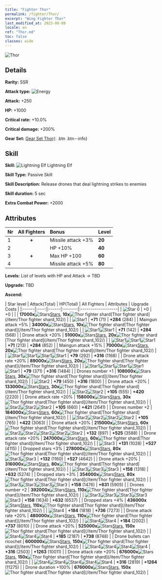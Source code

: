 ```yaml
---
title: "Fighter Thor"
permalink: /fighter/Thor/
excerpt: "Wing Fighter Thor"
last_modified_at: 2023-08-09
locale: en
ref: "Thor.md"
toc: false
classes: wide
---
```



 ![Thor](/images/ship/fj_img102.png)

## Details

 **Rarity:** SSR 

 **Attack type:** ![Energy](/images/common_sx_icon8.png) 

 **Attack:** +250

 **HP:** +1000

 **Critical rate:** +10.0%

 **Critical damage:** +200%

 **Gear Set:** [Gear Set Thor](/gear_set/Thor){: .btn .btn--info}

## Skill

 **Skill:** ![Lightning Elf](/images/skill/skill_80002_p.png) Lightning Elf

 **Skill Type:**  Passive Skill

 **Skill Description:**  Release drones that deal lightning strikes to enemies

 **Skill duration:**  5 sec

 **Extra Combat Power:**  +2000

## Attributes

  |  Nr | All Fighters | Bonus | Level |
  |:----|:-------------:|:--------------------|:--------|
  | 1  | **+**  | Missile attack +3%  | **20** |
  | 2  |   | HP +10%  | **40** |
  | 3  | **+**  | Max HP +100  | **60** |
  | 4  |   | Missile attack +5%  | **80** |


 **Levels:**  List of levels with HP and Attack -> TBD

 **Upgrade:**  TBD

 **Ascend:**  

  |  Star level | Attack(Total) | HP(Total) | All Fighters | Attributes | Upgrade Costs |
  |:------|:----:|:------|:-------:|:-------------------|
  | ![Star 0](/images/s0.png)  | +0  | +0  |  |    | **17000x**![Stars](/images/item/Stars_p.png)[Stars](/item/Stars_2/), **10x**![Thor fighter shard](/images/item/Thor_fighter_shard_p.png)[Thor fighter shard](/item/Thor fighter shard_102/) |
  | ![Star1](/images/s1.png)  | **+71** (71)  | **+284** (284)  |   | Maingun attack +5%  | **34000x**![Stars](/images/item/Stars_p.png)[Stars](/item/Stars_2/), **10x**![Thor fighter shard](/images/item/Thor_fighter_shard_p.png)[Thor fighter shard](/item/Thor fighter shard_102/) |
  | ![Star1](/images/s1.png)![Star1](/images/s1.png)  | **+71** (142)  | **+284** (568)  |   | Drone attack +20%  | **51000x**![Stars](/images/item/Stars_p.png)[Stars](/item/Stars_2/), **20x**![Thor fighter shard](/images/item/Thor_fighter_shard_p.png)[Thor fighter shard](/item/Thor fighter shard_102/) |
  | ![Star1](/images/s1.png)![Star1](/images/s1.png)![Star1](/images/s1.png)  | **+71** (213)  | **+284** (852)  |   | Maingun attack +15%  | **70000x**![Stars](/images/item/Stars_p.png)[Stars](/item/Stars_2/), **20x**![Thor fighter shard](/images/item/Thor_fighter_shard_p.png)[Thor fighter shard](/item/Thor fighter shard_102/) |
  | ![Star1](/images/s1.png)![Star1](/images/s1.png)![Star1](/images/s1.png)![Star1](/images/s1.png)  | **+79** (292)  | **+316** (1168)  |   | Drone attack rate +20%  | **89000x**![Stars](/images/item/Stars_p.png)[Stars](/item/Stars_2/), **20x**![Thor fighter shard](/images/item/Thor_fighter_shard_p.png)[Thor fighter shard](/item/Thor fighter shard_102/) |
  | ![Star1](/images/s1.png)![Star1](/images/s1.png)![Star1](/images/s1.png)![Star1](/images/s1.png)![Star1](/images/s1.png)  | **+79** (371)  | **+316** (1484)  |   | Drones number +1  | **108000x**![Stars](/images/item/Stars_p.png)[Stars](/item/Stars_2/), **30x**![Thor fighter shard](/images/item/Thor_fighter_shard_p.png)[Thor fighter shard](/item/Thor fighter shard_102/) |
  | ![Star2](/images/s2.png)  | **+79** (450)  | **+316** (1800)  |   | Drone attack +20%  | **133000x**![Stars](/images/item/Stars_p.png)[Stars](/item/Stars_2/), **30x**![Thor fighter shard](/images/item/Thor_fighter_shard_p.png)[Thor fighter shard](/item/Thor fighter shard_102/) |
  | ![Star2](/images/s2.png)![Star2](/images/s2.png)  | **+105** (555)  | **+420** (2220)  |   | Drone attack rate +20%  | **158000x**![Stars](/images/item/Stars_p.png)[Stars](/item/Stars_2/), **30x**![Thor fighter shard](/images/item/Thor_fighter_shard_p.png)[Thor fighter shard](/item/Thor fighter shard_102/) |
  | ![Star2](/images/s2.png)![Star2](/images/s2.png)![Star2](/images/s2.png)  | **+105** (660)  | **+421** (2641)  |   | Drones number +2  | **184000x**![Stars](/images/item/Stars_p.png)[Stars](/item/Stars_2/), **60x**![Thor fighter shard](/images/item/Thor_fighter_shard_p.png)[Thor fighter shard](/item/Thor fighter shard_102/) |
  | ![Star2](/images/s2.png)![Star2](/images/s2.png)![Star2](/images/s2.png)![Star2](/images/s2.png)  | **+105** (765)  | **+422** (3063)  |   | Drone attack +20%  | **215000x**![Stars](/images/item/Stars_p.png)[Stars](/item/Stars_2/), **60x**![Thor fighter shard](/images/item/Thor_fighter_shard_p.png)[Thor fighter shard](/item/Thor fighter shard_102/) |
  | ![Star2](/images/s2.png)![Star2](/images/s2.png)![Star2](/images/s2.png)![Star2](/images/s2.png)![Star2](/images/s2.png)  | **+132** (897)  | **+525** (3588)  |   | Drone attack rate +20%  | **247000x**![Stars](/images/item/Stars_p.png)[Stars](/item/Stars_2/), **60x**![Thor fighter shard](/images/item/Thor_fighter_shard_p.png)[Thor fighter shard](/item/Thor fighter shard_102/) |
  | ![Star3](/images/s3.png)  | **+131** (1028)  | **+527** (4115)  |   | Dropped stars +3%  | **278000x**![Stars](/images/item/Stars_p.png)[Stars](/item/Stars_2/), **80x**![Thor fighter shard](/images/item/Thor_fighter_shard_p.png)[Thor fighter shard](/item/Thor fighter shard_102/) |
  | ![Star3](/images/s3.png)![Star3](/images/s3.png)  | **+132** (1160)  | **+527** (4642)  |   | Drone attack +20%  | **316000x**![Stars](/images/item/Stars_p.png)[Stars](/item/Stars_2/), **80x**![Thor fighter shard](/images/item/Thor_fighter_shard_p.png)[Thor fighter shard](/item/Thor fighter shard_102/) |
  | ![Star3](/images/s3.png)![Star3](/images/s3.png)![Star3](/images/s3.png)  | **+158** (1318)  | **+632** (5274)  |   | Dropped stars +3%  | **354000x**![Stars](/images/item/Stars_p.png)[Stars](/item/Stars_2/), **80x**![Thor fighter shard](/images/item/Thor_fighter_shard_p.png)[Thor fighter shard](/item/Thor fighter shard_102/) |
  | ![Star3](/images/s3.png)![Star3](/images/s3.png)![Star3](/images/s3.png)![Star3](/images/s3.png)  | **+158** (1476)  | **+631** (5905)  |   | Drones number +2  | **392000x**![Stars](/images/item/Stars_p.png)[Stars](/item/Stars_2/), **110x**![Thor fighter shard](/images/item/Thor_fighter_shard_p.png)[Thor fighter shard](/item/Thor fighter shard_102/) |
  | ![Star3](/images/s3.png)![Star3](/images/s3.png)![Star3](/images/s3.png)![Star3](/images/s3.png)![Star3](/images/s3.png)  | **+158** (1634)  | **+632** (6537)  |   | Dropped stars +4%  | **436000x**![Stars](/images/item/Stars_p.png)[Stars](/item/Stars_2/), **110x**![Thor fighter shard](/images/item/Thor_fighter_shard_p.png)[Thor fighter shard](/item/Thor fighter shard_102/) |
  | ![Star4](/images/s4.png)  | **+184** (1818)  | **+736** (7273)  |   | Drone attack rate +20%  | **480000x**![Stars](/images/item/Stars_p.png)[Stars](/item/Stars_2/), **110x**![Thor fighter shard](/images/item/Thor_fighter_shard_p.png)[Thor fighter shard](/item/Thor fighter shard_102/) |
  | ![Star4](/images/s4.png)![Star4](/images/s4.png)  | **+184** (2002)  | **+737** (8010)  |   | Drone attack +20%  | **525000x**![Stars](/images/item/Stars_p.png)[Stars](/item/Stars_2/), **150x**![Thor fighter shard](/images/item/Thor_fighter_shard_p.png)[Thor fighter shard](/item/Thor fighter shard_102/) |
  | ![Star4](/images/s4.png)![Star4](/images/s4.png)![Star4](/images/s4.png)  | **+185** (2187)  | **+738** (8748)  |   | Drone bullets can ricochet  | **600000x**![Stars](/images/item/Stars_p.png)[Stars](/item/Stars_2/), **150x**![Thor fighter shard](/images/item/Thor_fighter_shard_p.png)[Thor fighter shard](/item/Thor fighter shard_102/) |
  | ![Star4](/images/s4.png)![Star4](/images/s4.png)![Star4](/images/s4.png)![Star4](/images/s4.png)  | **+316** (2503)  | **+1263** (10011)  |   | Drone attack rate +20%  | **676000x**![Stars](/images/item/Stars_p.png)[Stars](/item/Stars_2/), **150x**![Thor fighter shard](/images/item/Thor_fighter_shard_p.png)[Thor fighter shard](/item/Thor fighter shard_102/) |
  | ![Star4](/images/s4.png)![Star4](/images/s4.png)![Star4](/images/s4.png)![Star4](/images/s4.png)![Star4](/images/s4.png)  | **+316** (2819)  | **+1264** (11275)  |   | Drone duration +100%  | **676000x**![Stars](/images/item/Stars_p.png)[Stars](/item/Stars_2/), **150x**![Thor fighter shard](/images/item/Thor_fighter_shard_p.png)[Thor fighter shard](/item/Thor fighter shard_102/) |

